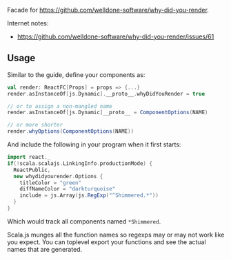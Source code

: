 Facade for https://github.com/welldone-software/why-did-you-render.

Internet notes:

* https://github.com/welldone-software/why-did-you-render/issues/61

## Usage

Similar to the guide, define your components as:

```scala
val render: ReactFC[Props] = props => {...}
render.asInstanceOf[js.Dynamic].__proto__.whyDidYouRender = true

// or to assign a non-mangled name
render.asInstanceOf[js.Dynamic]__proto__ = ComponentOptions(NAME)

// or more shorter
render.whyOptions(ComponentOptions(NAME))
```

And include the following in your program when it first starts:

```scala
import react._
if(!scala.scalajs.LinkingInfo.productionMode) { 
  ReactPublic,
  new whydidyourender.Options { 
    titleColor = "green"
    diffNameColor = "darkturquoise"
    include = js.Array(js.RegExp("^Shimmered.*"))
  } 
}
```

Which would track all components named `*Shimmered`.

Scala.js munges all the function names so regexps may
or may not work like you expect. You can toplevel 
export your functions and see the actual names that
are generated.

